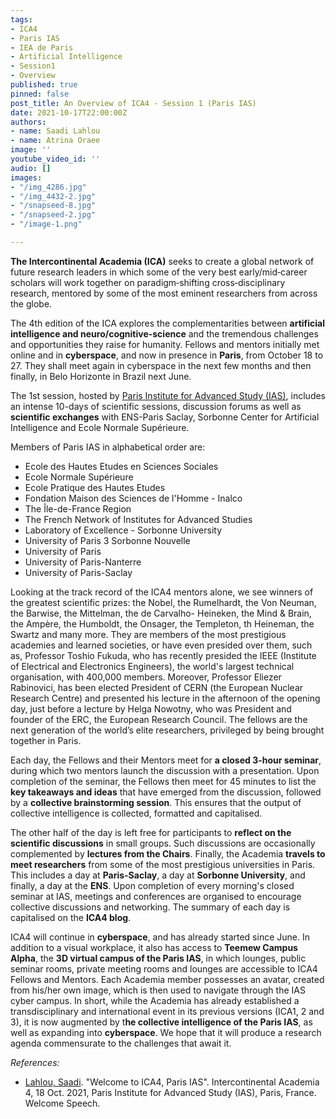 ```yaml
---
tags:
- ICA4
- Paris IAS
- IEA de Paris
- Artificial Intelligence
- Session1
- Overview
published: true
pinned: false
post_title: An Overview of ICA4 - Session 1 (Paris IAS)
date: 2021-10-17T22:00:00Z
authors:
- name: Saadi Lahlou
- name: Atrina Oraee
image: ''
youtube_video_id: ''
audio: []
images:
- "/img_4286.jpg"
- "/img_4432-2.jpg"
- "/snapseed-8.jpg"
- "/snapseed-2.jpg"
- "/image-1.png"

---
```

**The Intercontinental Academia (ICA)** seeks to create a global network of future research leaders in which some of the very best early/mid‐career scholars will work together on paradigm‐shifting cross‐disciplinary research, mentored by some of the most eminent researchers from across the globe. <!--more-->

The 4th edition of the ICA explores the complementarities between **artificial intelligence and neuro/cognitive-science** and the tremendous challenges and opportunities they raise for humanity. Fellows and mentors initially met online and in **cyberspace**, and now in presence in **Paris**, from October 18 to 27. They shall meet again in cyberspace in the next few months and then finally, in Belo Horizonte in Brazil next June.

The 1st session, hosted by [Paris Institute for Advanced Study (IAS)](https://www.paris-iea.fr/en/ "Paris IAS"), includes an intense 10-days of scientific sessions, discussion forums as well as **scientific exchanges** with ENS-Paris Saclay, Sorbonne Center for Artificial Intelligence and Ecole Normale Supérieure.

Members of Paris IAS in alphabetical order are:

* Ecole des Hautes Etudes en Sciences Sociales
* Ecole Normale Supérieure
* Ecole Pratique des Hautes Etudes
* Fondation Maison des Sciences de l'Homme - Inalco
* The Île-de-France Region
* The French Network of Institutes for Advanced Studies
* Laboratory of Excellence - Sorbonne University
* University of Paris 3 Sorbonne Nouvelle
* University of Paris
* University of Paris-Nanterre
* University of Paris-Saclay

Looking at the track record of the ICA4 mentors alone, we see winners of the greatest scientific prizes: the Nobel, the Rumelhardt, the Von Neuman, the Barwise, the Mittelman, the de Carvalho- Heineken, the Mind & Brain, the Ampère, the Humboldt, the Onsager, the Templeton, th Heineman, the Swartz and many more. They are members of the most prestigious academies and learned societies, or have even presided over them, such as, Professor Toshio Fukuda, who has recently presided the IEEE (Institute of Electrical and Electronics Engineers), the world's largest technical organisation, with 400,000 members. Moreover, Professor Eliezer Rabinovici, has been elected President of CERN (the European Nuclear Research Centre) and presented his lecture in the afternoon of the opening day, just before a lecture by Helga Nowotny, who was President and founder of the ERC, the European Research Council. The fellows are the next generation of the world’s elite researchers, privileged by being brought together in Paris.

Each day, the Fellows and their Mentors meet for **a closed 3-hour seminar**, during which two mentors launch the discussion with a presentation. Upon completion of the seminar, the Fellows then meet for 45 minutes to list the **key takeaways and ideas** that have emerged from the discussion, followed by a **collective brainstorming session**. This ensures that the output of collective intelligence is collected, formatted and capitalised.

The other half of the day is left free for participants to **reflect on the scientific discussions** in small groups. Such discussions are occasionally complemented by **lectures from the Chairs**. Finally, the Academia **travels to meet researchers** from some of the most prestigious universities in Paris. This includes a day at **Paris-Saclay**, a day at **Sorbonne University**, and finally, a day at the **ENS**. Upon completion of every morning's closed seminar at IAS, meetings and conferences are organised to encourage collective discussions and networking. The summary of each day is capitalised on the **ICA4 blog**.

ICA4 will continue in **cyberspace**, and has already started since June. In addition to a visual workplace, it also has access to **Teemew Campus Alpha**, the **3D virtual campus of the Paris IAS**, in which lounges, public seminar rooms, private meeting rooms and lounges are accessible to ICA4 Fellows and Mentors. Each Academia member possesses an avatar, created from his/her own image, which is then used to navigate through the IAS cyber campus. In short, while the Academia has already established a transdisciplinary and international event in its previous versions (ICA1, 2 and 3), it is now augmented by t**he collective intelligence of the Paris IAS**, as well as expanding into **cyberspace**. We hope that it will produce a research agenda commensurate to the challenges that await it.

_References:_

* [Lahlou, Saadi](/about/ica4#lahlou "Saadi Lahlou"). "Welcome to ICA4, Paris IAS". Intercontinental Academia 4, 18 Oct. 2021, Paris Institute for Advanced Study (IAS), Paris, France. Welcome Speech.